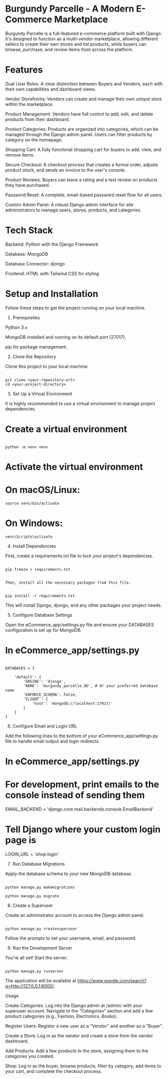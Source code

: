 # Burgundy Parcelle - A Modern E-Commerce Marketplace

Burgundy Parcelle is a full-featured e-commerce platform built with Django. It's designed to function as a multi-vendor marketplace, allowing different sellers to create their own stores and list products, while buyers can browse, purchase, and review items from across the platform.



# Features

Dual User Roles: A clear distinction between Buyers and Vendors, each with their own capabilities and dashboard views.



Vendor Storefronts: Vendors can create and manage their own unique store within the marketplace.



Product Management: Vendors have full control to add, edit, and delete products from their dashboard.



Product Categories: Products are organized into categories, which can be managed through the Django admin panel. Users can filter products by category on the homepage.



Shopping Cart: A fully functional shopping cart for buyers to add, view, and remove items.



Secure Checkout: A checkout process that creates a formal order, adjusts product stock, and sends an invoice to the user's console.



Product Reviews: Buyers can leave a rating and a text review on products they have purchased.



Password Reset: A complete, email-based password reset flow for all users.



Custom Admin Panel: A robust Django admin interface for site administrators to manage users, stores, products, and categories.



# Tech Stack

Backend: Python with the Django Framework



Database: MongoDB



Database Connector: djongo



Frontend: HTML with Tailwind CSS for styling



# Setup and Installation

Follow these steps to get the project running on your local machine.



1. Prerequisites

Python 3.x



MongoDB installed and running on its default port (27017).



pip for package management.



2. Clone the Repository

Clone this project to your local machine.

```

git clone <your-repository-url>
cd <your-project-directory>

```

3. Set Up a Virtual Environment

It is highly recommended to use a virtual environment to manage project dependencies.



# Create a virtual environment
```

python -m venv venv

```

# Activate the virtual environment

# On macOS/Linux:
```
source venv/bin/activate
```
# On Windows:
```
venv\Scripts\activate

```
4. Install Dependencies

First, create a requirements.txt file to lock your project's dependencies.

```

pip freeze > requirements.txt


Then, install all the necessary packages from this file.


pip install -r requirements.txt

```

This will install Django, djongo, and any other packages your project needs.



5. Configure Database Settings

Open the eCommerce_app/settings.py file and ensure your DATABASES configuration is set up for MongoDB.



# In eCommerce_app/settings.py

```

DATABASES = {

    'default': {
        'ENGINE': 'djongo',
        'NAME': 'burgundy_parcelle_db', # Or your preferred database name
        'ENFORCE_SCHEMA': False,
        'CLIENT': {
            'host': 'mongodb://localhost:27017/'
        }
    }
}

```

6. Configure Email and Login URL

Add the following lines to the bottom of your eCommerce_app/settings.py file to handle email output and login redirects.



# In eCommerce_app/settings.py



# For development, print emails to the console instead of sending them

EMAIL_BACKEND = 'django.core.mail.backends.console.EmailBackend'



# Tell Django where your custom login page is

LOGIN_URL = 'shop:login'



7. Run Database Migrations

Apply the database schema to your new MongoDB database.

```

python manage.py makemigrations

python manage.py migrate

```

8. Create a Superuser

Create an administrator account to access the Django admin panel.

```

python manage.py createsuperuser

```

Follow the prompts to set your username, email, and password.



9. Run the Development Server

You're all set! Start the server.

```

python manage.py runserver

```

The application will be available at https://www.google.com/search?q=http://127.0.0.1:8000/.



Usage

Create Categories: Log into the Django admin at /admin/ with your superuser account. Navigate to the "Categories" section and add a few product categories (e.g., Fashion, Electronics, Books).



Register Users: Register a new user as a "Vendor" and another as a "Buyer".



Create a Store: Log in as the vendor and create a store from the vendor dashboard.



Add Products: Add a few products to the store, assigning them to the categories you created.



Shop: Log in as the buyer, browse products, filter by category, add items to your cart, and complete the checkout process.

